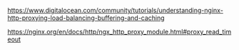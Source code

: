 https://www.digitalocean.com/community/tutorials/understanding-nginx-http-proxying-load-balancing-buffering-and-caching

https://nginx.org/en/docs/http/ngx_http_proxy_module.html#proxy_read_timeout
